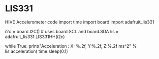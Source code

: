 # LIS331
HIVE Accelerometer code
import time
import board
import adafruit_lis331

i2c = board.I2C()  # uses board.SCL and board.SDA
lis = adafruit_lis331.LIS331HH(i2c)

while True:
    print("Acceleration : X: %.2f, Y:%.2f, Z:%.2f ms^2" % lis.acceleration)
    time.sleep(0.1)
